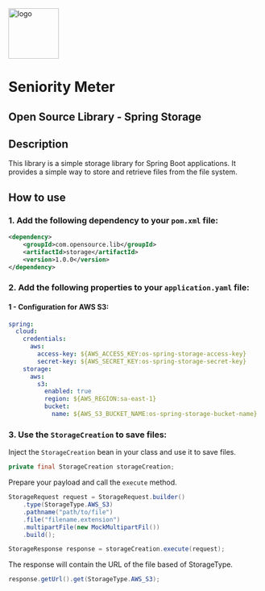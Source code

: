 <img src="https://github.com/SeniorityMeter/spring-sm-starter-bom/assets/36059306/ebfcb364-caea-48eb-972a-2d1ae63f4cdb" alt="logo" width="100"/>

# Seniority Meter
## Open Source Library - Spring Storage

## Description
This library is a simple storage library for Spring Boot applications. It provides a simple way to store and retrieve files from the file system.

## How to use
### 1. Add the following dependency to your `pom.xml` file:

```xml
<dependency>
    <groupId>com.opensource.lib</groupId>
    <artifactId>storage</artifactId>
    <version>1.0.0</version>
</dependency>
```

### 2. Add the following properties to your `application.yaml` file:

#### 1 - Configuration for AWS S3:

```yaml
spring:
  cloud:
    credentials:
      aws:
        access-key: ${AWS_ACCESS_KEY:os-spring-storage-access-key}
        secret-key: ${AWS_SECRET_KEY:os-spring-storage-secret-key}
    storage:
      aws:
        s3:
          enabled: true
          region: ${AWS_REGION:sa-east-1}
          bucket:
            name: ${AWS_S3_BUCKET_NAME:os-spring-storage-bucket-name}
```

### 3. Use the `StorageCreation` to save files:

Inject the `StorageCreation` bean in your class and use it to save files.
```java
private final StorageCreation storageCreation;
```

Prepare your payload and call the `execute` method.

```java
StorageRequest request = StorageRequest.builder()
    .type(StorageType.AWS_S3)
    .pathname("path/to/file")
    .file("filename.extension")
    .multipartFile(new MockMultipartFil())
    .build();

StorageResponse response = storageCreation.execute(request);
```

The response will contain the URL of the file based of StorageType.

```java
response.getUrl().get(StorageType.AWS_S3);
```



